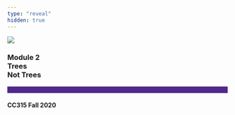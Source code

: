 ```yaml
---
type: "reveal"
hidden: true
---
```


<section>
<img class="stretch plain" src="/images/core-logo-on-white.png">
<h3> Module 2 <br> Trees <br> Not Trees</h3>
<hr style="height:15px;color:512888;background-color:512888;">
<h4>CC315 Fall 2020</h4>
</section>
